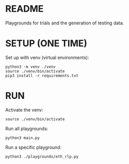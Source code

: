 # README

Playgrounds for trials and the generation of testing data.


# SETUP (ONE TIME)

Set up with venv (virtual environments):
```
python3 -m venv ./venv
source ./venv/bin/activate
pip3 install -r requirements.txt
```


# RUN

Activate the venv:
```
source ./venv/bin/activate
```

Run all playgrounds:
```
python3 main.py
```

Run a specific playground:
```
python3 ./playgrounds/eth_rlp.py
```
